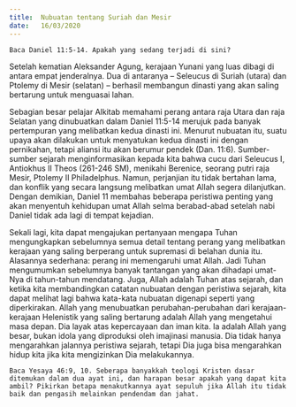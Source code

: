 ```yaml
---
title:  Nubuatan tentang Suriah dan Mesir
date:   16/03/2020
---
```


`Baca Daniel 11:5-14. Apakah yang sedang terjadi di sini?`

Setelah kematian Aleksander Agung, kerajaan Yunani yang luas dibagi di antara empat jenderalnya. Dua di antaranya – Seleucus di Suriah (utara) dan Ptolemy di Mesir (selatan) – berhasil membangun dinasti yang akan saling bertarung untuk menguasai lahan.

Sebagian besar pelajar Alkitab memahami perang antara raja Utara dan raja Selatan yang dinubuatkan dalam Daniel 11:5-14 merujuk pada banyak pertempuran yang melibatkan kedua dinasti ini. Menurut nubuatan itu, suatu upaya akan dilakukan untuk menyatukan kedua dinasti ini dengan pernikahan, tetapi aliansi itu akan berumur pendek (Dan. 11:6). Sumber-sumber sejarah menginformasikan kepada kita bahwa cucu dari Seleucus I, Antiokhus II Theos (261-246 SM), menikahi Berenice, seorang putri raja Mesir, Ptolemy II Philadelphus. Namun, perjanjian itu tidak bertahan lama, dan konflik yang secara langsung melibatkan umat Allah segera dilanjutkan. Dengan demikian, Daniel 11 membahas beberapa peristiwa penting yang akan menyentuh kehidupan umat Allah selma berabad-abad setelah nabi Daniel tidak ada lagi di tempat kejadian.

Sekali lagi, kita dapat mengajukan pertanyaan mengapa Tuhan mengungkapkan sebelumnya semua detail tentang perang yang melibatkan kerajaan yang saling berperang untuk supremasi di belahan dunia itu. Alasannya sederhana: perang ini memengaruhi umat Allah. Jadi Tuhan mengumumkan sebelumnya banyak tantangan yang akan dihadapi umat-Nya di tahun-tahun mendatang. Juga, Allah adalah Tuhan atas sejarah, dan ketika kita membandingkan catatan nubuatan dengan peristiwa sejarah, kita dapat melihat lagi bahwa kata-kata nubuatan digenapi seperti yang diperkirakan. Allah yang menubuatkan perubahan-perubahan dari kerajaan-kerajaan Helenistik yang saling bertarung adalah Allah yang mengetahui masa depan. Dia layak atas kepercayaan dan iman kita. Ia adalah Allah yang besar, bukan idola yang diproduksi oleh imajinasi manusia. Dia tidak hanya mengarahkan jalannya peristiwa sejarah, tetapi Dia juga bisa mengarahkan hidup kita jika kita mengizinkan Dia melakukannya.

`Baca Yesaya 46:9, 10. Seberapa banyakkah teologi Kristen dasar ditemukan dalam dua ayat ini, dan harapan besar apakah yang dapat kita ambil? Pikirkan betapa menakutkannya ayat sepuluh jika Allah itu tidak baik dan pengasih melainkan pendendam dan jahat.`